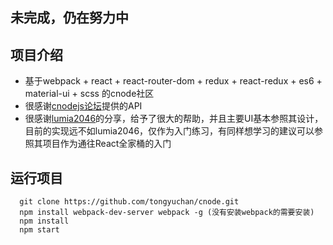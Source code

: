 ## 未完成，仍在努力中

## 项目介绍
- 基于webpack + react + react-router-dom + redux + react-redux + es6 + material-ui + scss 的cnode社区
- 很感谢[cnodejs论坛](https://cnodejs.org/)提供的API
- 很感谢[lumia2046](https://github.com/lumia2046/cnode)的分享，给予了很大的帮助，并且主要UI基本参照其设计，目前的实现远不如lumia2046，仅作为入门练习，有同样想学习的建议可以参照其项目作为通往React全家桶的入门

## 运行项目
      git clone https://github.com/tongyuchan/cnode.git
      npm install webpack-dev-server webpack -g (没有安装webpack的需要安装)
      npm install
      npm start
